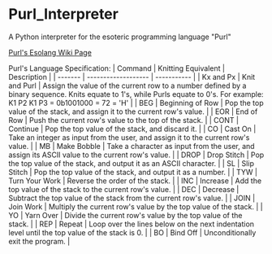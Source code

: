 # Purl_Interpreter
A Python interpreter for the esoteric programming language "Purl"

[Purl's Esolang Wiki Page](https://esolangs.org/wiki/*Purl)

Purl's Language Specification:
| Command | Knitting Equivalent | Description |
| ------- | ------------------- | ----------- |
| Kx and Px | Knit and Purl | Assign the value of the current row to a number defined by a binary sequence. Knits equate to 1's, while Purls equate to 0's. For example: K1 P2 K1 P3 = 0b1001000 = 72 = 'H' |
| BEG | Beginning of Row | Pop the top value of the stack, and assign it to the current row's value. |
| EOR | End of Row | Push the current row's value to the top of the stack. |
| CONT | Continue | Pop the top value of the stack, and discard it. |
| CO | Cast On | Take an integer as input from the user, and assign it to the current row's value. |
| MB | Make Bobble | Take a character as input from the user, and assign its ASCII value to the current row's value. |
| DROP | Drop Stitch | Pop the top value of the stack, and output it as an ASCII character. |
| SL | Slip Stitch | Pop the top value of the stack, and output it as a number. |
| TYW | Turn Your Work | Reverse the order of the stack. |
| INC | Increase | Add the top value of the stack to the current row's value. |
| DEC | Decrease | Subtract the top value of the stack from the current row's value. |
| JOIN | Join Work | Multiply the current row's value by the top value of the stack. |
| YO | Yarn Over | Divide the current row's value by the top value of the stack. |
| REP | Repeat | Loop over the lines below on the next indentation level until the top value of the stack is 0. |
| BO | Bind Off | Unconditionally exit the program. |
